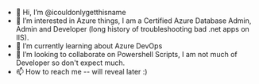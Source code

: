 - 👋 Hi, I’m @icouldonlygetthisname
- 👀 I’m interested in Azure things, I am a Certified Azure Database Admin, Admin and Developer (long history of troubleshooting bad .net apps on IIS).
- 🌱 I’m currently learning about Azure DevOps
- 💞️ I’m looking to collaborate on Powershell Scripts, I am not much of Developer so don't expect much.
- 📫 How to reach me -- will reveal later :)

<!---
icouldonlygetthisname/icouldonlygetthisname is a ✨ special ✨ repository because its `README.md` (this file) appears on your GitHub profile.
You can click the Preview link to take a look at your changes.
--->
